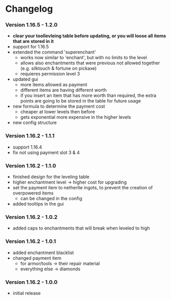 # Changelog

### Version 1.16.5 - 1.2.0
 - **clear your toollevleing table before updating, or you will loose all items that are stored in it**
 - support for 1.16.5
 - extended the command 'superenchant'
     - works now similar to 'enchant', but with no limits to the level
     - allows also enchantments that were previous not allowed together (e.g. silktouch & fortune on pickaxe)
     - requieres permission level 3
 - updated gui
     - more items allowed as payment
     - different items are having different worth
     - if you insert an item that has more worth than required, the extra points are going to be stored in the table for future usage
 - new formula to determine the payment cost
     - cheaper at lower levels then before
     - gets exponential more expensive in the higher levels
 - new config structure

### Version 1.16.2 - 1.1.1
 - support 1.16.4
 - fix not using payment slot 3 & 4

### Version 1.16.2 - 1.1.0
 - finished design for the leveling table
 - higher enchantment level -> higher cost for upgrading
 - set the payment item to netherite ingots, to prevent the creation of overpowered items
     - can be changed in the config
 - added tooltips in the gui

### Version 1.16.2 - 1.0.2
 - added caps to enchantments that will break when leveled to high

### Version 1.16.2 - 1.0.1
 - added enchantment blacklist
 - changed payment item
     - for armor/tools -> their repair material
     - everything else -> diamonds
     
### Version 1.16.2 - 1.0.0
 - initial release
